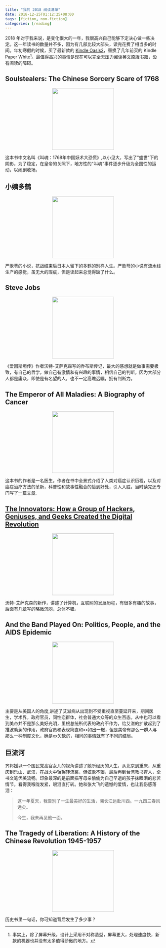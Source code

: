 ```yaml
---
title: "我的 2018 阅读清单"
date: 2018-12-25T01:12:25+08:00
tags: [fiction, non-fiction]
categories: [reading]
---
```


2018 年对于我来说，是变化很大的一年，我很高兴自己能够下定决心做一些决定。这一年读书的数量并不多，因为有几部比较大部头，读完花费了相当多的时间。年初寒假的时候，买了最新款的 [Kindle Oasis2](https://goo.gl/g2rYKZ)，替换了几年前买的 Kindle Paper White[^1]。最值得高兴的事情是现在可以完全无压力阅读英文原版书籍，没有阅读的障碍。

<!--more-->

## Soulstealers: The Chinese Sorcery Scare of 1768

<p align="center">
<img src="https://blog-resource-1257868508.file.myqcloud.com/20181225231430.png" width="200">
</p>

这本书中文名叫《叫魂：1768年中国妖术大恐慌》,以小见大，写出了"盛世"下的阴影，为了稳定，在皇帝的关照下，地方性的"叫魂"事件逐步升级为全国性的运动，以闹剧收场。

## 小姨多鹤

<p align="center">
<img src="https://blog-resource-1257868508.file.myqcloud.com/20181225231628.png" width="200">
</p>

严歌苓的小说，抗战结束后日本人留下的多鹤的别样人生。严歌苓的小说有流水线生产的感觉，虽无大的瑕疵，但是读起来总觉得缺了什么。

## Steve Jobs

<p align="center">
<img src="https://blog-resource-1257868508.file.myqcloud.com/20181225231755.png" width="200">
</p>

《爱因斯坦传》作者沃特-艾萨克森写的乔布斯传记，最大的感想就是做事需要极致，有自己的哲学，做自己有激情和有兴趣的事情，相信自己的判断，因为大部分人都是庸众，即使是有名望的人，也不一定高瞻远瞩，拥有判断力。

## The Emperor of All Maladies: A Biography of Cancer

<p align="center">
<img src="https://blog-resource-1257868508.file.myqcloud.com/20181225232844.png" width="200">
</p>

这本书的作者是一名医生，作者在书中全景式介绍了人类对癌症认识历程，以及对癌症治疗方法的革新，科普性和故事性融合的恰到好处，引人入胜，当时读完还专门写了[一篇文章](https://jdhao.github.io/2018/04/16/cancer-the-emperor-of-all-meladies/).

## [The Innovators: How a Group of Hackers, Geniuses, and Geeks Created the Digital Revolution](https://book.douban.com/subject/26823787/)

<p align="center">
<img src="https://blog-resource-1257868508.file.myqcloud.com/20181225232557.png" width="200">
</p>

沃特-艾萨克森的新作，讲述了计算机，互联网的发展历程，有很多有趣的故事，后面有几章写的略微沉闷，总体不错。

## And the Band Played On: Politics, People, and the AIDS Epidemic

<p align="center">
<img src="https://blog-resource-1257868508.file.myqcloud.com/20181225233119.png" width="200">
</p>

主要是从美国人的角度,讲述了艾滋病从出现到不受重视直至蔓延开来，期间医生，学术界，政府官员，同性恋群体，社会普通大众等的众生百态。从中也可以看到美帝并不是那么美好光明，里根总统所代表的政府不作为，给艾滋的扩散起到了推波助澜的作用，政府官员和表现简直和xx如出一辙，但是美帝有那么一群人与那么一种制度文化，确是xx欠缺的，相同的事情就有了不同的结局。

## 巨流河

齐邦媛以一个国民党高官女儿的视角讲述了她所经历的人生，从北京到重庆，从重庆到乐山、武汉，在战火中辗辗转流离，但弦歌不辍，最后再到台湾教书育人，全书文笔优美流畅。印象最深的是前面描写母亲偷偷为自己早逝的孩子抹眼泪的悲苦情节，看得我喉咙发紧，眼泪直打转。她和张大飞的遗憾的爱情，也让我伤感落泪：

> 这一年夏天，我告别了一生最美好的生活，溯长江远赴川西。一九四三春风远矣。
>
> 今生，我未再见他一面。

## The Tragedy of Liberation: A History of the Chinese Revolution 1945-1957

<p align="center">
<img src="https://blog-resource-1257868508.file.myqcloud.com/20181225234332.png" width="200">
</p>


历史书里一句话，你可知道背后发生了多少事？

[^1]: 事实上，除了屏幕升级，设计上采用不对称造型，屏幕更大，处理速度快，新款的机器也并没有太多值得骄傲的地方。
